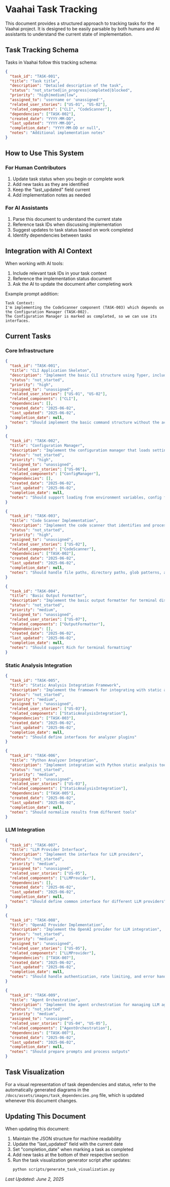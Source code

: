 # Vaahai Task Tracking

This document provides a structured approach to tracking tasks for the Vaahai project. It is designed to be easily parsable by both humans and AI assistants to understand the current state of implementation.

## Task Tracking Schema

Tasks in Vaahai follow this tracking schema:

```json
{
  "task_id": "TASK-001",
  "title": "Task title",
  "description": "Detailed description of the task",
  "status": "not_started|in_progress|completed|blocked",
  "priority": "high|medium|low",
  "assigned_to": "username or 'unassigned'",
  "related_user_stories": ["US-01", "US-02"],
  "related_components": ["CLI", "CodeScanner"],
  "dependencies": ["TASK-002"],
  "created_date": "YYYY-MM-DD",
  "last_updated": "YYYY-MM-DD",
  "completion_date": "YYYY-MM-DD or null",
  "notes": "Additional implementation notes"
}
```

## How to Use This System

### For Human Contributors

1. Update task status when you begin or complete work
2. Add new tasks as they are identified
3. Keep the "last_updated" field current
4. Add implementation notes as needed

### For AI Assistants

1. Parse this document to understand the current state
2. Reference task IDs when discussing implementation
3. Suggest updates to task status based on work completed
4. Identify dependencies between tasks

## Integration with AI Context

When working with AI tools:

1. Include relevant task IDs in your task context
2. Reference the implementation status document
3. Ask the AI to update the document after completing work

Example prompt addition:

```
Task Context:
I'm implementing the CodeScanner component (TASK-003) which depends on the Configuration Manager (TASK-002).
The Configuration Manager is marked as completed, so we can use its interfaces.
```

## Current Tasks

### Core Infrastructure

```json
{
  "task_id": "TASK-001",
  "title": "CLI Application Skeleton",
  "description": "Implement the basic CLI structure using Typer, including command registration and argument parsing",
  "status": "not_started",
  "priority": "high",
  "assigned_to": "unassigned",
  "related_user_stories": ["US-01", "US-02"],
  "related_components": ["CLI"],
  "dependencies": [],
  "created_date": "2025-06-02",
  "last_updated": "2025-06-02",
  "completion_date": null,
  "notes": "Should implement the basic command structure without the actual functionality"
}
```

```json
{
  "task_id": "TASK-002",
  "title": "Configuration Manager",
  "description": "Implement the configuration manager that loads settings from multiple sources with precedence",
  "status": "not_started",
  "priority": "high",
  "assigned_to": "unassigned",
  "related_user_stories": ["US-06"],
  "related_components": ["ConfigManager"],
  "dependencies": [],
  "created_date": "2025-06-02",
  "last_updated": "2025-06-02",
  "completion_date": null,
  "notes": "Should support loading from environment variables, config files, and CLI arguments"
}
```

```json
{
  "task_id": "TASK-003",
  "title": "Code Scanner Implementation",
  "description": "Implement the code scanner that identifies and processes code files for review",
  "status": "not_started",
  "priority": "high",
  "assigned_to": "unassigned",
  "related_user_stories": ["US-02"],
  "related_components": ["CodeScanner"],
  "dependencies": ["TASK-002"],
  "created_date": "2025-06-02",
  "last_updated": "2025-06-02",
  "completion_date": null,
  "notes": "Should handle file paths, directory paths, glob patterns, and filtering"
}
```

```json
{
  "task_id": "TASK-004",
  "title": "Basic Output Formatter",
  "description": "Implement the basic output formatter for terminal display",
  "status": "not_started",
  "priority": "medium",
  "assigned_to": "unassigned",
  "related_user_stories": ["US-07"],
  "related_components": ["OutputFormatter"],
  "dependencies": [],
  "created_date": "2025-06-02",
  "last_updated": "2025-06-02",
  "completion_date": null,
  "notes": "Should support Rich for terminal formatting"
}
```

### Static Analysis Integration

```json
{
  "task_id": "TASK-005",
  "title": "Static Analysis Integration Framework",
  "description": "Implement the framework for integrating with static analysis tools",
  "status": "not_started",
  "priority": "medium",
  "assigned_to": "unassigned",
  "related_user_stories": ["US-03"],
  "related_components": ["StaticAnalysisIntegration"],
  "dependencies": ["TASK-003"],
  "created_date": "2025-06-02",
  "last_updated": "2025-06-02",
  "completion_date": null,
  "notes": "Should define interfaces for analyzer plugins"
}
```

```json
{
  "task_id": "TASK-006",
  "title": "Python Analyzer Integration",
  "description": "Implement integration with Python static analysis tools (pylint, flake8, bandit)",
  "status": "not_started",
  "priority": "medium",
  "assigned_to": "unassigned",
  "related_user_stories": ["US-03"],
  "related_components": ["StaticAnalysisIntegration"],
  "dependencies": ["TASK-005"],
  "created_date": "2025-06-02",
  "last_updated": "2025-06-02",
  "completion_date": null,
  "notes": "Should normalize results from different tools"
}
```

### LLM Integration

```json
{
  "task_id": "TASK-007",
  "title": "LLM Provider Interface",
  "description": "Implement the interface for LLM providers",
  "status": "not_started",
  "priority": "medium",
  "assigned_to": "unassigned",
  "related_user_stories": ["US-05"],
  "related_components": ["LLMProvider"],
  "dependencies": [],
  "created_date": "2025-06-02",
  "last_updated": "2025-06-02",
  "completion_date": null,
  "notes": "Should define common interface for different LLM providers"
}
```

```json
{
  "task_id": "TASK-008",
  "title": "OpenAI Provider Implementation",
  "description": "Implement the OpenAI provider for LLM integration",
  "status": "not_started",
  "priority": "medium",
  "assigned_to": "unassigned",
  "related_user_stories": ["US-05"],
  "related_components": ["LLMProvider"],
  "dependencies": ["TASK-007"],
  "created_date": "2025-06-02",
  "last_updated": "2025-06-02",
  "completion_date": null,
  "notes": "Should handle authentication, rate limiting, and error handling"
}
```

```json
{
  "task_id": "TASK-009",
  "title": "Agent Orchestration",
  "description": "Implement the agent orchestration for managing LLM agents",
  "status": "not_started",
  "priority": "medium",
  "assigned_to": "unassigned",
  "related_user_stories": ["US-04", "US-05"],
  "related_components": ["AgentOrchestration"],
  "dependencies": ["TASK-007"],
  "created_date": "2025-06-02",
  "last_updated": "2025-06-02",
  "completion_date": null,
  "notes": "Should prepare prompts and process outputs"
}
```

## Task Visualization

For a visual representation of task dependencies and status, refer to the automatically generated diagrams in the `/docs/assets/images/task_dependencies.png` file, which is updated whenever this document changes.

## Updating This Document

When updating this document:

1. Maintain the JSON structure for machine readability
2. Update the "last_updated" field with the current date
3. Set "completion_date" when marking a task as completed
4. Add new tasks at the bottom of their respective section
5. Run the task visualization generator script after updates:
   ```bash
   python scripts/generate_task_visualization.py
   ```

*Last Updated: June 2, 2025*
